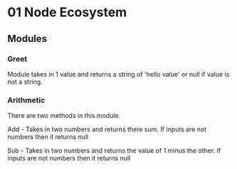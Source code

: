 # 01 Node Ecosystem 

## Modules

### Greet

Module takes in 1 value and returns a string of 'hello value' or null if value is not a string.

### Arithmetic

There are two methods in this module.

Add - Takes in two numbers and returns there sum.  If inputs are not numbers then it returns null

Sub - Takes in two numbers and returns the value of 1 minus the other.  If inputs are not numbers then it returns null